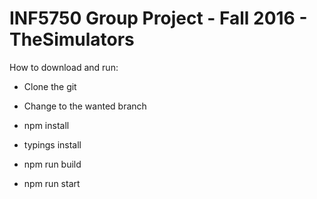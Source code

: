 INF5750 Group Project - Fall 2016 - TheSimulators
========================

How to download and run:

-	Clone the git

-	Change to the wanted branch

-	npm install

-	typings install

-	npm run build

-	npm run start
